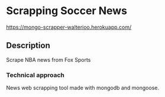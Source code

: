 # Scrapping Soccer News
https://mongo-scrapper-walterioo.herokuapp.com/

## Description
Scrape NBA news from Fox Sports

### Technical approach 
News web scrapping tool made with mongodb and mongoose.
